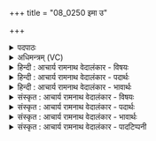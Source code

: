 +++
title = "08_0250 इमा उ"

+++
<details><summary>पदपाठः</summary>

इ꣣माः꣢। उ꣣। त्वा। पुरूवसो। पुरु। वसो। गि꣡रः꣢꣯। व꣣र्धन्तु। याः꣢। म꣡म꣢꣯। पा꣣वक꣡व꣢र्णाः। पा꣣वक꣢। व꣣र्णाः। शु꣡च꣢꣯यः। वि꣣पश्चि꣡तः꣢। वि꣣पः। चि꣡तः꣢꣯। अ꣣भि꣢। स्तो꣡मैः꣢꣯। अ꣣नूषत। २५०।
</details>

<details><summary>अधिमन्त्रम् (VC)</summary>

- इन्द्रः
- मेधातिथिर्मेध्यातिथिर्वा काण्वः
- बृहती
- मध्यमः
- ऐन्द्रं काण्डम्
</details>

<details><summary>हिन्दी : आचार्य रामनाथ वेदालंकार - विषयः</summary>

अगले मन्त्र में उपासक परमात्मा को कह रहा है।
</details>

<details><summary>हिन्दी : आचार्य रामनाथ वेदालंकार - पदार्थः</summary>

पदार्थान्वयभाषाः -  हे (पुरूवसो) बहुत धनवाले अथवा बहुत बसानेवाले इन्द्र परमात्मन् (इमाः उ) ये (याः) जो (मम) मेरी (गिरः) वाणियाँ हैं वे (त्वा) आपको अर्थात् आपकी महिमा को (वर्धन्तु) बढ़ायें। (पावकवर्णाः) अग्नि के समान वर्णवाले अर्थात् तेजस्वी और ब्रह्मवर्चस्वी, (शुचयः) शुद्ध अन्तःकरणवाले (विपश्चितः) विद्वान् लोग (स्तोमैः) स्तोत्रों से (अभि अनूषत) आपकी स्तुति करते ही हैं, जैसे वे आपकी स्तुति करते हैं, वैसे ही मैं भी करूँ ॥८॥
</details>

<details><summary>हिन्दी : आचार्य रामनाथ वेदालंकार - भावार्थः</summary>

भावार्थभाषाः -  हमें चाहिए कि हम परमात्मा की स्तुति-प्रार्थना-उपासना में और भाषण-उपदेश-गुणवर्णन आदि में अपनीवाणियों का उपयोग करके संसार में परमात्मा के अस्तित्व का प्रचार करें, जिससे सब लोग आस्तिक होकर सदाचारी बनें ॥८॥
</details>

<details><summary>संस्कृत : आचार्य रामनाथ वेदालंकार - विषयः</summary>

अथोपासकः परमात्मानमाह।
</details>

<details><summary>संस्कृत : आचार्य रामनाथ वेदालंकार - पदार्थः</summary>

पदार्थान्वयभाषाः -  हे (पुरूवसो) बहुधन बहुवासयितर्वा इन्द्र परमेश्वर ! (इमाः उ) एताः खलु (याः मम) मदीयाः (गिरः) वाचः सन्ति ताः (त्वा) त्वाम् त्वन्महिमानम् (वर्धन्तु२) वर्धयन्तु। वृधु वृद्धौ सकर्मकोऽपि परस्मैपदी चापि वेदे बाहुल्येन प्राप्यते, लोके तु अकर्मक आत्मनेपदी च। (पावकवर्णाः३) अग्निवर्णाः, अग्निवत् तेजस्विनो ब्रह्मवर्चस्विनः, (शुचयः) शुद्धान्तःकरणाः, (विपश्चितः) विद्वांसः (स्तोमैः) स्तोत्रैः (अभि-अनूषत४) त्वाम् अभिस्तुवन्ति। यथा ते त्वां स्तुवन्ति तथाऽहमपि स्तुयामित्यर्थः ॥८॥५
</details>

<details><summary>संस्कृत : आचार्य रामनाथ वेदालंकार - भावार्थः</summary>

भावार्थभाषाः -  अस्माभिः परमात्मनः स्तुतिप्रार्थनोपासनासु परमात्मविषयकभाषणोपदेशगुणवर्णनादौ च स्ववाचमुपयुज्य लोके परमात्मनः प्रचारो विधेयो येनाऽऽस्तिका भूत्वा सर्वे जनाः सदाचारिणः स्युः॥८॥
</details>

<details><summary>संस्कृत : आचार्य रामनाथ वेदालंकार - पादटिप्पनी</summary>

टिप्पणी:   १. ऋ० ८।३।३, य० ३३।८१, साम० १६०७, अथ० २०।१०४।१। २. वर्धन्तु। वृधिरन्तर्णीतण्यर्थो द्रष्टव्यः। वर्धयन्तु—इति वि०। ३. अग्निसमानतेजस्काः—इति सा०। ४. अत्र ‘णू स्तवने’ इत्यस्य लुङ्प्रयोगः। ‘सञ्ज्ञापूर्वको विधिरनित्यः’ इति गुणाभावः, लडर्थे लुङ् च, इति ऋ० १।६।६ भाष्ये द०। ५. दयानन्दर्षिणा यजुर्भाष्ये मन्त्रोऽयं परमेश्वरविषये व्याख्यातः।
</details>